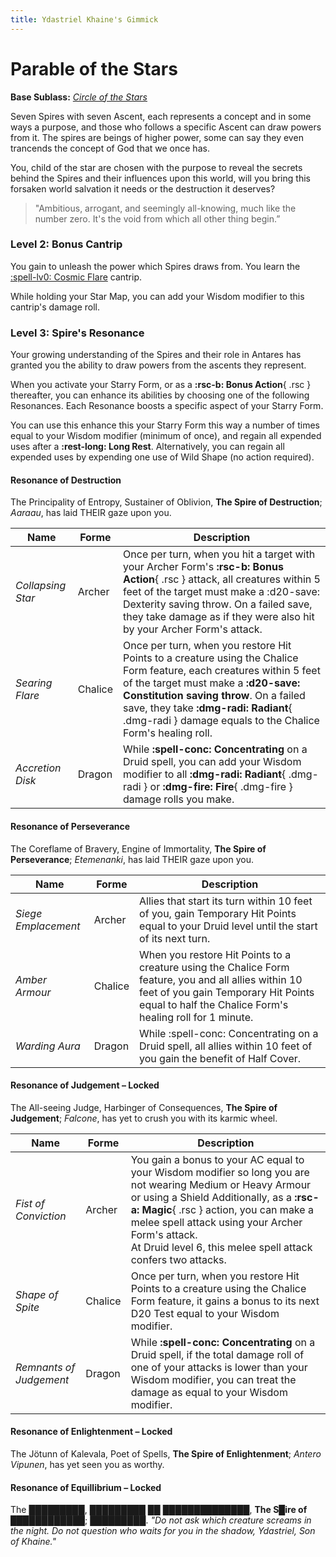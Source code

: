 ```yaml
---
title: Ydastriel Khaine's Gimmick
---
```


# Parable of the Stars

**Base Sublass:** *[Circle of the Stars](../../class/druid/star.md)*

Seven Spires with seven Ascent, each represents a concept and in some ways a purpose, and those who follows a specific Ascent can draw powers from it. The spires are beings of higher power, some can say they even trancends the concept of God that we once has.

You, child of the star are chosen with the purpose to reveal the secrets behind the Spires and their influences upon this world, will you bring this forsaken world salvation it needs or the destruction it deserves?

> "Ambitious, arrogant, and seemingly all-knowing, much like the number zero. It's the void from which all other thing begin.”

### Level 2: Bonus Cantrip

You gain to unleash the power which Spires draws from. You learn the [:spell-lv0: Cosmic Flare](../../spells/description/additional/homebrew.md#cosmic-flare) cantrip.

While holding your Star Map, you can add your Wisdom modifier to this cantrip's damage roll.

### Level 3: Spire's Resonance

Your growing understanding of the Spires and their role in Antares has granted you the ability to draw powers from the ascents they represent.

When you activate your Starry Form, or as a **:rsc-b: Bonus Action**{ .rsc } thereafter, you can enhance its abilities by choosing one of the following Resonances. Each Resonance boosts a specific aspect of your Starry Form.

You can use this enhance this your Starry Form this way a number of times equal to your Wisdom modifier (minimum of once), and regain all expended uses after a **:rest-long: Long Rest**. Alternatively, you can regain all expended uses by expending one use of Wild Shape (no action required). 

#### Resonance of Destruction

The Principality of Entropy, Sustainer of Oblivion, **The Spire of Destruction**; *Aaraau*, has laid THEIR gaze upon you.

| Name | Forme | Description |
|---|---|---|
| *Collapsing Star* | Archer | Once per turn, when you hit a target with your Archer Form's **:rsc-b: Bonus Action**{ .rsc } attack, all creatures within 5 feet of the target must make a :d20-save: Dexterity saving throw. On a failed save, they take damage as if they were also hit by your Archer Form's attack. |
| *Searing Flare* | Chalice | Once per turn, when you restore Hit Points to a creature using the Chalice Form feature, each creatures within 5 feet of the target must make a **:d20-save: Constitution saving throw**. On a failed save, they take **:dmg-radi: Radiant**{ .dmg-radi } damage equals to the Chalice Form's healing roll. |
| *Accretion Disk* | Dragon | While **:spell-conc: Concentrating** on a Druid spell, you can add your Wisdom modifier to all **:dmg-radi: Radiant**{ .dmg-radi } or **:dmg-fire: Fire**{ .dmg-fire } damage rolls you make. |

#### Resonance of Perseverance

The Coreflame of Bravery, Engine of Immortality, **The Spire of Perseverance**; *Etemenanki*, has laid THEIR gaze upon you.

| Name | Forme | Description |
|---|---|---|
| *Siege Emplacement* | Archer | Allies that start its turn within 10 feet of you, gain Temporary Hit Points equal to your Druid level until the start of its next turn. 
| *Amber Armour* | Chalice | When you restore Hit Points to a creature using the Chalice Form feature, you and all allies within 10 feet of you gain Temporary Hit Points equal to half the Chalice Form's healing roll for 1 minute.
| *Warding Aura* | Dragon | While :spell-conc: Concentrating on a Druid spell, all allies within 10 feet of you gain the benefit of Half Cover.

#### Resonance of Judgement – Locked

The All-seeing Judge, Harbinger of Consequences, **The Spire of Judgement**; *Falcone*, has yet to crush you with its karmic wheel.

| Name | Forme | Description |
|---|---|---|
| *Fist of Conviction* | Archer | You gain a bonus to your AC equal to your Wisdom modifier so long you are not wearing Medium or Heavy Armour or using a Shield Additionally, as a **:rsc-a: Magic**{ .rsc } action, you can make a melee spell attack using your Archer Form's attack. <br>At Druid level 6, this melee spell attack confers two attacks. |
| *Shape of Spite* | Chalice | Once per turn, when you restore Hit Points to a creature using the Chalice Form feature, it gains a bonus to its next D20 Test equal to your Wisdom modifier.
| *Remnants of Judgement* | Dragon | While **:spell-conc: Concentrating** on a Druid spell, if the total damage roll of one of your attacks is lower than your Wisdom modifier, you can treat the damage as equal to your Wisdom modifier. |

#### Resonance of Enlightenment – Locked

The Jötunn of Kalevala, Poet of Spells, **The Spire of Enlightenment**; *Antero Vipunen*, has yet seen you as worthy.

#### Resonance of Equillibrium – Locked

The █████████, █████████ ██ ██████████████, **The S█ire of ████████████**; *█████████*. *"Do not ask which creature screams in the night. Do not question who waits for you in the shadow, Ydastriel, Son of Khaine."*



